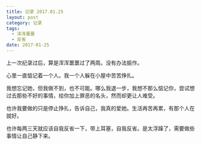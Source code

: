 ```yaml
---
title: 记录 2017.01.25
layout: post
category: 记录
tags:
  - 浑浑噩噩
  - 反省
date: 2017-01-25
---
```


上一次纪录过后，算是浑浑噩噩过了两周。没有办法振作。

心里一直惦记着一个人。我一个人躲在小屋中苦苦挣扎。

我想忘记她，但我做不到，也不可能。哪么我退一步，我想不那么惦记你，尝试想过去那些不好的事情，给你加上罪恶的名头，然而却更让人难受。

也许我要做的只是停止挣扎，告诉自己，我真的爱她。生活再苦再累，有那个人在就好。

也许每两三天就应该自我反省一下，带上耳塞，自我反省。是太浮躁了，需要做些事情让自己静下来。

